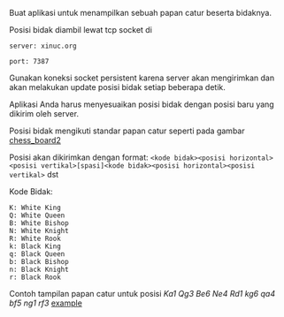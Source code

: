 Buat aplikasi untuk menampilkan sebuah papan catur beserta bidaknya.

Posisi bidak diambil lewat tcp socket di

`server: xinuc.org`

`port: 7387`

Gunakan koneksi socket persistent karena server akan mengirimkan dan akan melakukan update posisi bidak setiap beberapa detik.

Aplikasi Anda harus menyesuaikan posisi bidak dengan posisi baru yang dikirim oleh server.

Posisi bidak mengikuti standar papan catur seperti pada gambar [chess_board2](https://gist.github.com/xinuc/fc3bb9f5f054522ee9c8#file-chess_board2-png)

Posisi akan dikirimkan dengan format:
`<kode bidak><posisi horizontal><posisi vertikal>[spasi]<kode bidak><posisi horizontal><posisi vertikal>` dst

Kode Bidak:
```
K: White King
Q: White Queen
B: White Bishop
N: White Knight
R: White Rook
k: Black King
q: Black Queen
b: Black Bishop
n: Black Knight
r: Black Rook
```

Contoh tampilan papan catur untuk posisi
*Ka1 Qg3 Be6 Ne4 Rd1 kg6 qa4 bf5 ng1 rf3*
[example]([chess_board](https://gist.github.com/xinuc/fc3bb9f5f054522ee9c8#file-chess_board-png))
